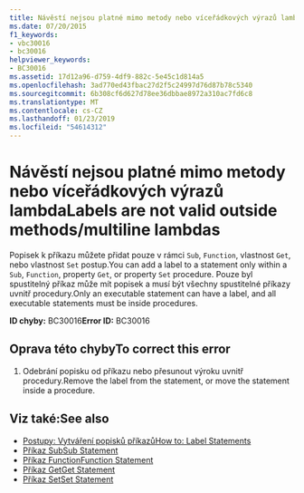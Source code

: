 ```yaml
---
title: Návěstí nejsou platné mimo metody nebo víceřádkových výrazů lambda
ms.date: 07/20/2015
f1_keywords:
- vbc30016
- bc30016
helpviewer_keywords:
- BC30016
ms.assetid: 17d12a96-d759-4df9-882c-5e45c1d814a5
ms.openlocfilehash: 3ad770ed43fbac27d2f5c24997d76d87b78c5340
ms.sourcegitcommit: 6b308cf6d627d78ee36dbbae8972a310ac7fd6c8
ms.translationtype: MT
ms.contentlocale: cs-CZ
ms.lasthandoff: 01/23/2019
ms.locfileid: "54614312"
---
```

# <a name="labels-are-not-valid-outside-methodsmultiline-lambdas"></a><span data-ttu-id="85e1e-102">Návěstí nejsou platné mimo metody nebo víceřádkových výrazů lambda</span><span class="sxs-lookup"><span data-stu-id="85e1e-102">Labels are not valid outside methods/multiline lambdas</span></span>
<span data-ttu-id="85e1e-103">Popisek k příkazu můžete přidat pouze v rámci `Sub`, `Function`, vlastnost `Get`, nebo vlastnost `Set` postup.</span><span class="sxs-lookup"><span data-stu-id="85e1e-103">You can add a label to a statement only within a `Sub`, `Function`, property `Get`, or property `Set` procedure.</span></span> <span data-ttu-id="85e1e-104">Pouze byl spustitelný příkaz může mít popisek a musí být všechny spustitelné příkazy uvnitř procedury.</span><span class="sxs-lookup"><span data-stu-id="85e1e-104">Only an executable statement can have a label, and all executable statements must be inside procedures.</span></span>  
  
 <span data-ttu-id="85e1e-105">**ID chyby:** BC30016</span><span class="sxs-lookup"><span data-stu-id="85e1e-105">**Error ID:** BC30016</span></span>  
  
## <a name="to-correct-this-error"></a><span data-ttu-id="85e1e-106">Oprava této chyby</span><span class="sxs-lookup"><span data-stu-id="85e1e-106">To correct this error</span></span>  
  
1.  <span data-ttu-id="85e1e-107">Odebrání popisku od příkazu nebo přesunout výroku uvnitř procedury.</span><span class="sxs-lookup"><span data-stu-id="85e1e-107">Remove the label from the statement, or move the statement inside a procedure.</span></span>  
  
## <a name="see-also"></a><span data-ttu-id="85e1e-108">Viz také:</span><span class="sxs-lookup"><span data-stu-id="85e1e-108">See also</span></span>
- [<span data-ttu-id="85e1e-109">Postupy: Vytváření popisků příkazů</span><span class="sxs-lookup"><span data-stu-id="85e1e-109">How to: Label Statements</span></span>](../../visual-basic/programming-guide/program-structure/how-to-label-statements.md)
- [<span data-ttu-id="85e1e-110">Příkaz Sub</span><span class="sxs-lookup"><span data-stu-id="85e1e-110">Sub Statement</span></span>](../../visual-basic/language-reference/statements/sub-statement.md)
- [<span data-ttu-id="85e1e-111">Příkaz Function</span><span class="sxs-lookup"><span data-stu-id="85e1e-111">Function Statement</span></span>](../../visual-basic/language-reference/statements/function-statement.md)
- [<span data-ttu-id="85e1e-112">Příkaz Get</span><span class="sxs-lookup"><span data-stu-id="85e1e-112">Get Statement</span></span>](../../visual-basic/language-reference/statements/get-statement.md)
- [<span data-ttu-id="85e1e-113">Příkaz Set</span><span class="sxs-lookup"><span data-stu-id="85e1e-113">Set Statement</span></span>](../../visual-basic/language-reference/statements/set-statement.md)
